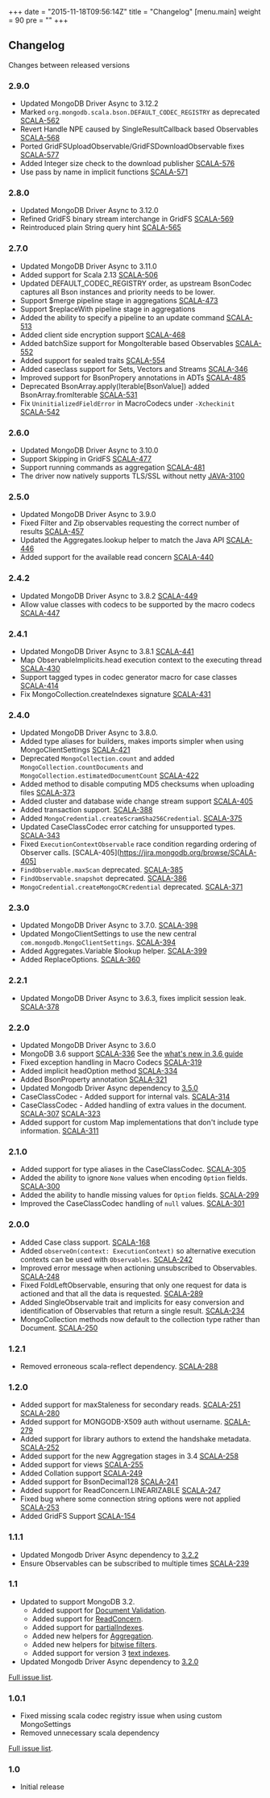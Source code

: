 +++
date = "2015-11-18T09:56:14Z"
title = "Changelog"
[menu.main]
  weight = 90
  pre = "<i class='fa fa-cog'></i>"
+++

## Changelog

Changes between released versions

### 2.9.0
  * Updated MongoDB Driver Async to 3.12.2
  * Marked `org.mongodb.scala.bson.DEFAULT_CODEC_REGISTRY` as deprecated [SCALA-562](https://jira.mongodb.org/browse/SCALA-562)
  * Revert Handle NPE caused by SingleResultCallback based Observables [SCALA-568](https://jira.mongodb.org/browse/SCALA-568)
  * Ported GridFSUploadObservable/GridFSDownloadObservable fixes [SCALA-577](https://jira.mongodb.org/browse/SCALA-577)
  * Added Integer size check to the download publisher [SCALA-576](https://jira.mongodb.org/browse/SCALA-576)
  * Use pass by name in implicit functions [SCALA-571](https://jira.mongodb.org/browse/SCALA-571)

### 2.8.0
  * Updated MongoDB Driver Async to 3.12.0
  * Refined GridFS binary stream interchange in GridFS [SCALA-569](https://jira.mongodb.org/browse/SCALA-569)
  * Reintroduced plain String query hint [SCALA-565](https://jira.mongodb.org/browse/SCALA-565)

### 2.7.0
  * Updated MongoDB Driver Async to 3.11.0
  * Added support for Scala 2.13 [SCALA-506](https://jira.mongodb.org/browse/SCALA-506)
  * Updated DEFAULT_CODEC_REGISTRY order, as upstream BsonCodec captures all Bson instances and priority needs to be lower.
  * Support $merge pipeline stage in aggregations [SCALA-473](https://jira.mongodb.org/browse/SCALA-473)
  * Support $replaceWith pipeline stage in aggregations
  * Added the ability to specify a pipeline to an update command [SCALA-513](https://jira.mongodb.org/browse/SCALA-513)
  * Added client side encryption support [SCALA-468](https://jira.mongodb.org/browse/SCALA-468)
  * Added batchSize support for MongoIterable based Observables [SCALA-552](https://jira.mongodb.org/browse/SCALA-552)
  * Added support for sealed traits [SCALA-554](https://jira.mongodb.org/browse/SCALA-554)
  * Added caseclass support for Sets, Vectors and Streams [SCALA-346](https://jira.mongodb.org/browse/SCALA-346)
  * Improved support for BsonPropery annotations in ADTs [SCALA-485](https://jira.mongodb.org/browse/SCALA-485)
  * Deprecated BsonArray.apply(Iterable[BsonValue]) added BsonArray.fromIterable [SCALA-531](https://jira.mongodb.org/browse/SCALA-531)
  * Fix `UninitializedFieldError` in MacroCodecs under `-Xcheckinit` [SCALA-542](https://jira.mongodb.org/browse/SCALA-542)

### 2.6.0
  * Updated MongoDB Driver Async to 3.10.0
  * Support Skipping in GridFS [SCALA-477](https://jira.mongodb.org/browse/SCALA-477)
  * Support running commands as aggregation	[SCALA-481](https://jira.mongodb.org/browse/SCALA-481)
  * The driver now natively supports TLS/SSL without netty [JAVA-3100](https://jira.mongodb.org/browse/JAVA-3100)

### 2.5.0
  * Updated MongoDB Driver Async to 3.9.0
  * Fixed Filter and Zip observables requesting the correct number of results [SCALA-457](https://jira.mongodb.org/browse/SCALA-457)
  * Updated the Aggregates.lookup helper to match the Java API [SCALA-446](https://jira.mongodb.org/browse/SCALA-446)
  * Added support for the available read concern [SCALA-440](https://jira.mongodb.org/browse/SCALA-440)

### 2.4.2
  * Updated MongoDB Driver Async to 3.8.2 [SCALA-449](https://jira.mongodb.org/browse/SCALA-449)
  * Allow value classes with codecs to be supported by the macro codecs [SCALA-447](https://jira.mongodb.org/browse/SCALA-447)

### 2.4.1
  * Updated MongoDB Driver Async to 3.8.1 [SCALA-441](https://jira.mongodb.org/browse/SCALA-441)
  * Map ObservableImplicits.head execution context to the executing thread [SCALA-430](https://jira.mongodb.org/browse/SCALA-430)
  * Support tagged types in codec generator macro for case classes [SCALA-414](https://jira.mongodb.org/browse/SCALA-414)
  * Fix MongoCollection.createIndexes signature [SCALA-431](https://jira.mongodb.org/browse/SCALA-431)

### 2.4.0
  * Updated MongoDB Driver Async to 3.8.0.
  * Added type aliases for builders, makes imports simpler when using MongoClientSettings [SCALA-421](https://jira.mongodb.org/browse/SCALA-421)
  * Deprecated `MongoCollection.count` and added `MongoCollection.countDocuments` and `MongoCollection.estimatedDocumentCount` [SCALA-422](https://jira.mongodb.org/browse/SCALA-422)
  * Added method to disable computing MD5 checksums when uploading files [SCALA-373](https://jira.mongodb.org/browse/SCALA-373)
  * Added cluster and database wide change stream support [SCALA-405](https://jira.mongodb.org/browse/SCALA-405)
  * Added transaction support. [SCALA-388](https://jira.mongodb.org/browse/SCALA-388)
  * Added `MongoCredential.createScramSha256Credential`. [SCALA-375](https://jira.mongodb.org/browse/SCALA-375)
  * Updated CaseClassCodec error catching for unsupported types. [SCALA-343](https://jira.mongodb.org/browse/SCALA-343)
  * Fixed `ExecutionContextObservable` race condition regarding ordering of Observer calls. [SCALA-405](https://jira.mongodb.org/browse/SCALA-405]
  * `FindObservable.maxScan` deprecated. [SCALA-385](https://jira.mongodb.org/browse/SCALA-385)
  * `FindObservable.snapshot` deprecated. [SCALA-386](https://jira.mongodb.org/browse/SCALA-386)
  * `MongoCredential.createMongoCRCredential` deprecated. [SCALA-371](https://jira.mongodb.org/browse/SCALA-371)

### 2.3.0

  * Updated MongoDB Driver Async to 3.7.0. [SCALA-398](https://jira.mongodb.org/browse/SCALA-398)
  * Updated MongoClientSettings to use the new central `com.mongodb.MongoClientSettings`. [SCALA-394](https://jira.mongodb.org/browse/SCALA-394)
  * Added Aggregates.Variable $lookup helper. [SCALA-399](https://jira.mongodb.org/browse/SCALA-399)
  * Added ReplaceOptions. [SCALA-360](https://jira.mongodb.org/browse/SCALA-360)

### 2.2.1
  * Updated MongoDB Driver Async to 3.6.3, fixes implicit session leak. [SCALA-378](https://jira.mongodb.org/browse/SCALA-378)

### 2.2.0

  * Updated MongoDB Driver Async to 3.6.0
  * MongoDB 3.6 support [SCALA-336](https://jira.mongodb.org/browse/SCALA-336)
    See the [what's new in 3.6 guide](http://mongodb.github.io/mongo-java-driver/3.6/whats-new/)
  * Fixed exception handling in Macro Codecs [SCALA-319](https://jira.mongodb.org/browse/SCALA-319)
  * Added implicit headOption method [SCALA-334](https://jira.mongodb.org/browse/SCALA-334)
  * Added BsonProperty annotation [SCALA-321](https://jira.mongodb.org/browse/SCALA-321)
  * Updated Mongodb Driver Async dependency to [3.5.0](https://jira.mongodb.org/browse/SCALA-335)
  * CaseClassCodec - Added support for internal vals. [SCALA-314](https://jira.mongodb.org/browse/SCALA-314)
  * CaseClassCodec - Added handling of extra values in the document. [SCALA-307](https://jira.mongodb.org/browse/SCALA-307) [SCALA-323](https://jira.mongodb.org/browse/SCALA-323)
  * Added support for custom Map implementations that don't include type information. [SCALA-311](https://jira.mongodb.org/browse/SCALA-311)

### 2.1.0

  * Added support for type aliases in the CaseClassCodec. [SCALA-305](https://jira.mongodb.org/browse/SCALA-305)
  * Added the ability to ignore `None` values when encoding `Option` fields. [SCALA-300](https://jira.mongodb.org/browse/SCALA-300)
  * Added the ability to handle missing values for `Option` fields. [SCALA-299](https://jira.mongodb.org/browse/SCALA-299)
  * Improved the CaseClassCodec handling of `null` values. [SCALA-301](https://jira.mongodb.org/browse/SCALA-301)

### 2.0.0

  * Added Case class support. [SCALA-168](https://jira.mongodb.org/browse/SCALA-168)
  * Added `observeOn(context: ExecutionContext)` so alternative execution contexts can be used with `Observables`. [SCALA-242](https://jira.mongodb.org/browse/SCALA-242)
  * Improved error message when actioning unsubscribed to Observables. [SCALA-248](https://jira.mongodb.org/browse/SCALA-248) 
  * Fixed FoldLeftObservable, ensuring that only one request for data is actioned and that all the data is requested. [SCALA-289](https://jira.mongodb.org/browse/SCALA-289)
  * Added SingleObservable trait and implicits for easy conversion and identification of Observables that return a single result. [SCALA-234](https://jira.mongodb.org/browse/SCALA-234)
  * MongoCollection methods now default to the collection type rather than Document. [SCALA-250](https://jira.mongodb.org/browse/SCALA-250)

### 1.2.1

  * Removed erroneous scala-reflect dependency. [SCALA-288](https://jira.mongodb.org/browse/SCALA-288) 

### 1.2.0

  * Added support for maxStaleness for secondary reads. [SCALA-251](https://jira.mongodb.org/browse/SCALA-251) [SCALA-280](https://jira.mongodb.org/browse/SCALA-280)
  * Added support for MONGODB-X509 auth without username. [SCALA-279](https://jira.mongodb.org/browse/SCALA-279)
  * Added support for library authors to extend the handshake metadata. [SCALA-252](https://jira.mongodb.org/browse/SCALA-252)
  * Added support for the new Aggregation stages in 3.4 [SCALA-258](https://jira.mongodb.org/browse/SCALA-258)
  * Added support for views [SCALA-255](https://jira.mongodb.org/browse/SCALA-255)
  * Added Collation support [SCALA-249](https://jira.mongodb.org/browse/SCALA-249)
  * Added support for BsonDecimal128 [SCALA-241](https://jira.mongodb.org/browse/SCALA-241)
  * Added support for ReadConcern.LINEARIZABLE [SCALA-247](https://jira.mongodb.org/browse/SCALA-247)
  * Fixed bug where some connection string options were not applied [SCALA-253](https://jira.mongodb.org/browse/SCALA-253)
  * Added GridFS Support [SCALA-154](https://jira.mongodb.org/browse/SCALA-154)

### 1.1.1
  * Updated Mongodb Driver Async dependency to [3.2.2](https://jira.mongodb.org/browse/SCALA-237)
  * Ensure Observables can be subscribed to multiple times [SCALA-239](https://jira.mongodb.org/browse/SCALA-239)

### 1.1

  * Updated to support MongoDB 3.2.
    * Added support for [Document Validation](https://docs.mongodb.org/manual/release-notes/3.2/#document-validation).
    * Added support for [ReadConcern](https://docs.mongodb.org/manual/release-notes/3.2/#readconcern).
    * Added support for [partialIndexes](https://docs.mongodb.org/manual/release-notes/3.2/#partial-indexes).
    * Added new helpers for [Aggregation](https://docs.mongodb.org/manual/release-notes/3.2/#aggregation-framework-enhancements).
    * Added new helpers for [bitwise filters](https://docs.mongodb.org/manual/release-notes/3.2/#bit-test-query-operators).
    * Added support for version 3 [text indexes](https://docs.mongodb.org/manual/release-notes/3.2/#text-search-enhancements).
  * Updated Mongodb Driver Async dependency to [3.2.0](https://jira.mongodb.org/browse/SCALA-222)

[Full issue list](https://jira.mongodb.org/issues/?jql=fixVersion%20%3D%201.1%20AND%20project%20%3D%20SCALA).

### 1.0.1

  * Fixed missing scala codec registry issue when using custom MongoSettings
  * Removed unnecessary scala dependency 

[Full issue list](https://jira.mongodb.org/issues/?jql=fixVersion%20%3D%201.0.1%20AND%20project%20%3D%20SCALA).

### 1.0 

  * Initial release

